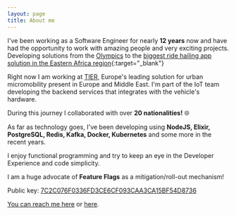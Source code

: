 ```yaml
---
layout: page
title: About me
---
```


I've been working as a Software Engineer for nearly **12 years** now and have had the opportunity
to work with amazing people and very exciting projects. Developing solutions from the [Olympics](posts/como-um-bot-telegram-salvou-as-olimpiadas)
to the [biggest ride hailing app solution in the Eastern Africa region](https://safeboda.com){:target="\_blank"}

Right now I am working at [TIER](https://tier.app), Europe's leading solution for urban micromobility present in Europe and Middle East. I'm part of the IoT team developing the backend services that integrates with the vehicle's hardware.

During this journey I collaborated with over **20 nationalities!** 🌐

As far as technology goes, I've been developing using **NodeJS, Elixir, PostgreSQL, Redis, Kafka, Docker,
Kubernetes** and some more in the recent years.

I enjoy functional programming and try to keep an eye in the Developer Experience and code simplicity.

I am a huge advocate of **Feature Flags** as a mitigation/roll-out mechanism!

Public key: [7C2C076F0336FD3CE6CF093CAA3CA15BF54D8736](assets/misc/public.key)

<a href="mailto:%72%61%70%68%61%6b%6c%61%75%73@%67%6d%61%69%6c.%63%6f%6d">You can reach me here</a> or <a href="https://www.linkedin.com/in/raphaelduartepinheiro/" target="_blank">here</a>.
